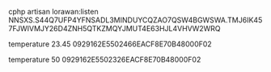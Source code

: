 cphp artisan lorawan:listen
NNSXS.S44Q7UFP4YFNSADL3MINDUYCQZAO7QSW4BGWSWA.TMJ6IK457FJWIVMJY26D4ZNH5QTKZMQYJMUT4E63HJL4VHVW2WRQ

temperature 23.45
0929162E5502466EACF8E70B48000F02

temperature 50
0929162E5502326EACF8E70B48000F02
